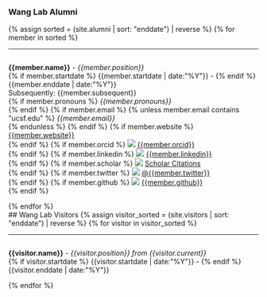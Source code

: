 ### Wang Lab Alumni
{% assign sorted = (site.alumni | sort: "enddate") | reverse %}
{% for member in sorted %}
<hr>
<div id = "{{member.name}}" style="padding-top: 60px; margin-top: -60px;">
<p><strong>{{member.name}}</strong> - <em>{{member.position}}</em><br>
{% if member.startdate %} {{member.startdate | date:"%Y"}} - {% endif %}{{member.enddate | date:"%Y"}} <br>
Subsequently: {{member.subsequent}} <br>
{% if member.pronouns %}
<em>{{member.pronouns}}</em> <br>
{% endif %}
{% if member.email %}
{% unless member.email contains "ucsf.edu" %}
<em>{{member.email}}</em> <br>
{% endunless %}
{% endif %}
{% if member.website %}
<a style="overflow-wrap: break-word;" href= "{{member.website}}">{{member.website}}</a> <br>
{% endif %}
{% if member.orcid %}
<a href="http://orcid.org"><img class="inline-block mem-icon" src="/static/img/orcidid_logo.svg"></a>
<a href="http://orcid.org/{{member.orcid}}"> {{member.orcid}}</a> <br>
{% endif %}
{% if member.linkedin %}
<a href="http://www.linkedin.com"><img class="inline-block mem-icon" src="/static/img/lin_logo.svg"></a>
<a href= "http://www.linkedin.com/in/{{member.linkedin}}"> {{member.linkedin}} </a> <br>
{% endif %}
{% if member.scholar %}
<a href="http://scholar.google.com"><img class="inline-block mem-icon" src="/static/img/gscholar_logo.svg"></a>
<a href= "http://scholar.google.com/citations?user={{member.scholar}}"> Scholar Citations </a> <br>
{% endif %}
{% if member.twitter %}
<a href="http://twitter.com"><img class="inline-block mem-icon" src="/static/img/twitter2_logo.svg"></a>
<a href= "http://twitter.com/{{member.twitter}}"> @{{member.twitter}} </a> <br>
{% endif %}
{% if member.github %}
<a href="http://github.com"><img class="inline-bloc mem-icon" src="/static/img/github_logo.svg"></a>
<a href= "http://github.com/{{member.github}}"> {{member.github}} </a> <br>
{% endif %}
</p>
</div>
{% endfor %}



<br>
## Wang Lab Visitors
{% assign visitor_sorted = (site.visitors | sort: "enddate") | reverse %}
{% for visitor in visitor_sorted %}
<hr>
<div id = "{{visitor.name}}" style="padding-top: 60px; margin-top: -60px;">
<p><strong>{{visitor.name}}</strong> - <em>{{visitor.position}} from {{visitor.current}}</em><br>
{% if visitor.startdate %} {{visitor.startdate | date:"%Y"}} - {% endif %}{{visitor.enddate | date:"%Y"}}
</p>
</div> {% endfor %}
